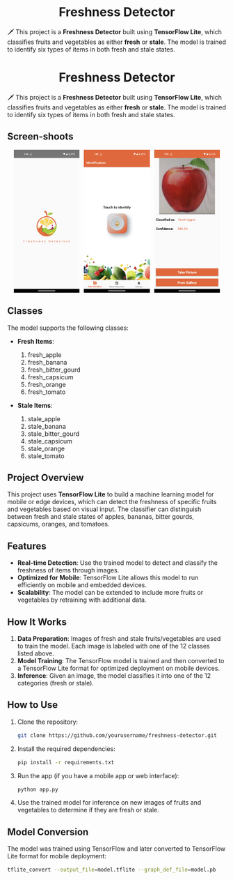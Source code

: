 <h1 align="center">Freshness Detector</h1>    

🗡️ This project is a **Freshness Detector** built using **TensorFlow Lite**, which classifies fruits and vegetables as either **fresh** or **stale**. The model is trained to identify six types of items in both fresh and stale states.

<h1 align="center">Freshness Detector</h1>    

🗡️ This project is a **Freshness Detector** built using **TensorFlow Lite**, which classifies fruits and vegetables as either **fresh** or **stale**. The model is trained to identify six types of items in both fresh and stale states.

## Screen-shoots

<div style="display: flex; justify-content: center; gap: 10px;">
    <img src="figure/figure1.png" alt="figure1" style="width: 30%;">
    <img src="figure/figure2.png" alt="figure2" style="width: 30%;">
    <img src="figure/figure3.png" alt="figure3" style="width: 30%;">
</div>


## Classes
The model supports the following classes:
- **Fresh Items**:
    1. fresh_apple
    2. fresh_banana
    3. fresh_bitter_gourd
    4. fresh_capsicum
    5. fresh_orange
    6. fresh_tomato

- **Stale Items**:
    1. stale_apple
    2. stale_banana
    3. stale_bitter_gourd
    4. stale_capsicum
    5. stale_orange
    6. stale_tomato

## Project Overview

This project uses **TensorFlow Lite** to build a machine learning model for mobile or edge devices, which can detect the freshness of specific fruits and vegetables based on visual input. The classifier can distinguish between fresh and stale states of apples, bananas, bitter gourds, capsicums, oranges, and tomatoes.

## Features

- **Real-time Detection**: Use the trained model to detect and classify the freshness of items through images.
- **Optimized for Mobile**: TensorFlow Lite allows this model to run efficiently on mobile and embedded devices.
- **Scalability**: The model can be extended to include more fruits or vegetables by retraining with additional data.

## How It Works

1. **Data Preparation**: Images of fresh and stale fruits/vegetables are used to train the model. Each image is labeled with one of the 12 classes listed above.
2. **Model Training**: The TensorFlow model is trained and then converted to a TensorFlow Lite format for optimized deployment on mobile devices.
3. **Inference**: Given an image, the model classifies it into one of the 12 categories (fresh or stale).

## How to Use

1. Clone the repository:
    ```bash
    git clone https://github.com/yourusername/freshness-detector.git
    ```

2. Install the required dependencies:
    ```bash
    pip install -r requirements.txt
    ```

3. Run the app (if you have a mobile app or web interface):
    ```bash
    python app.py
    ```

4. Use the trained model for inference on new images of fruits and vegetables to determine if they are fresh or stale.

## Model Conversion

The model was trained using TensorFlow and later converted to TensorFlow Lite format for mobile deployment:
```bash
tflite_convert --output_file=model.tflite --graph_def_file=model.pb
